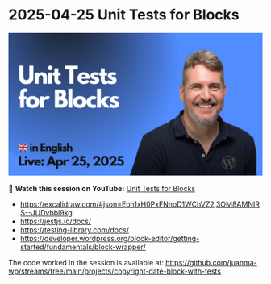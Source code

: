 # 2025-04-25 Unit Tests for Blocks

[![](./thumbnail.png)](https://youtube.com/live/g0RIwZmD540)

🎥 **Watch this session on YouTube:** [Unit Tests for Blocks](https://youtube.com/live/g0RIwZmD540)

- https://excalidraw.com/#json=Eoh1xH0PxFNnoD1WChVZ2,3OM8AMNIRS--JUDvbbi9kg
- https://jestjs.io/docs/
- https://testing-library.com/docs/
- https://developer.wordpress.org/block-editor/getting-started/fundamentals/block-wrapper/

The code worked in the session is available at:
https://github.com/juanma-wp/streams/tree/main/projects/copyright-date-block-with-tests
